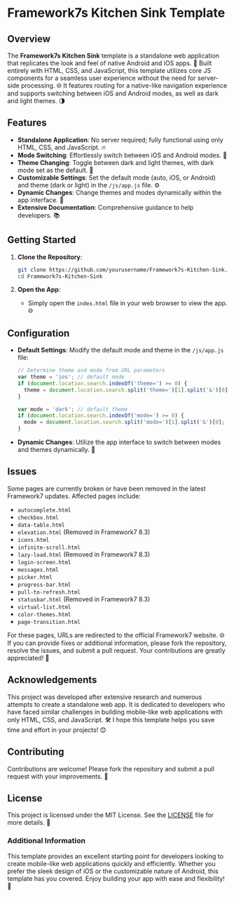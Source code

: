 # Framework7s Kitchen Sink Template

## Overview

The **Framework7s Kitchen Sink** template is a standalone web application that replicates the look and feel of native Android and iOS apps. 🚀 Built entirely with HTML, CSS, and JavaScript, this template utilizes core JS components for a seamless user experience without the need for server-side processing. 🌐 It features routing for a native-like navigation experience and supports switching between iOS and Android modes, as well as dark and light themes. 🌗

## Features

- **Standalone Application**: No server required; fully functional using only HTML, CSS, and JavaScript. 🔥
- **Mode Switching**: Effortlessly switch between iOS and Android modes. 📱
- **Theme Changing**: Toggle between dark and light themes, with dark mode set as the default. 🌙
- **Customizable Settings**: Set the default mode (auto, iOS, or Android) and theme (dark or light) in the `/js/app.js` file. ⚙️
- **Dynamic Changes**: Change themes and modes dynamically within the app interface. 🔄
- **Extensive Documentation**: Comprehensive guidance to help developers. 📚

## Getting Started

1. **Clone the Repository**:
    ```sh
    git clone https://github.com/yourusername/Framework7s-Kitchen-Sink.git
    cd Framework7s-Kitchen-Sink
    ```

2. **Open the App**:
    - Simply open the `index.html` file in your web browser to view the app. 🌐

## Configuration

- **Default Settings**: Modify the default mode and theme in the `/js/app.js` file:
    ```javascript
    // Determine theme and mode from URL parameters
    var theme = 'ios'; // default mode
    if (document.location.search.indexOf('theme=') >= 0) {
      theme = document.location.search.split('theme=')[1].split('&')[0];
    }

    var mode = 'dark'; // default theme
    if (document.location.search.indexOf('mode=') >= 0) {
      mode = document.location.search.split('mode=')[1].split('&')[0];
    }
    ```

- **Dynamic Changes**: Utilize the app interface to switch between modes and themes dynamically. 🔧

## Issues

Some pages are currently broken or have been removed in the latest Framework7 updates. Affected pages include:

- `autocomplete.html`
- `checkbox.html`
- `data-table.html`
- `elevation.html` (Removed in Framework7 8.3)
- `icons.html`
- `infinite-scroll.html`
- `lazy-load.html` (Removed in Framework7 8.3)
- `login-screen.html`
- `messages.html`
- `picker.html`
- `progress-bar.html`
- `pull-to-refresh.html`
- `statusbar.html` (Removed in Framework7 8.3)
- `virtual-list.html`
- `color-themes.html`
- `page-transition.html`

For these pages, URLs are redirected to the official Framework7 website. 🌐 If you can provide fixes or additional information, please fork the repository, resolve the issues, and submit a pull request. Your contributions are greatly appreciated! 🙏

## Acknowledgements

This project was developed after extensive research and numerous attempts to create a standalone web app. It is dedicated to developers who have faced similar challenges in building mobile-like web applications with only HTML, CSS, and JavaScript. 🛠️ I hope this template helps you save time and effort in your projects! 😊

## Contributing

Contributions are welcome! Please fork the repository and submit a pull request with your improvements. 🤝

## License

This project is licensed under the MIT License. See the [LICENSE](LICENSE) file for more details. 📜

### Additional Information

This template provides an excellent starting point for developers looking to create mobile-like web applications quickly and efficiently. Whether you prefer the sleek design of iOS or the customizable nature of Android, this template has you covered. Enjoy building your app with ease and flexibility! 🚀
